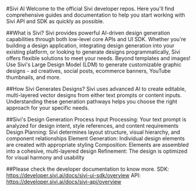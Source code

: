 #Sivi AI
Welcome to the official Sivi developer repos. Here you'll find comprehensive guides and documentation to help you start working with Sivi API and SDK as quickly as possible.

##What is Sivi?
Sivi provides powerful AI-driven design generation capabilities through both low-level core APIs and UI SDK. Whether you're building a design application, integrating design generation into your existing platform, or looking to generate designs programmatically, Sivi offers flexible solutions to meet your needs. Beyond templates and images! Use Sivi's Large Design Model (LDM) to generate customizable graphic designs - ad creatives, social posts, ecommerce banners, YouTube thumbnails, and more.

##How Sivi Generates Designs?
Sivi uses advanced AI to create editable, multi-layered vector designs from either text prompts or content inputs. Understanding these generation pathways helps you choose the right approach for your specific needs.

##Sivi's Design Generation Process
Input Processing: Your text prompt is analyzed for design intent, style references, and content requirements
Design Planning: Sivi determines layout structure, visual hierarchy, and component relationships
Element Generation: Individual design elements are created with appropriate styling
Composition: Elements are assembled into a cohesive, multi-layered design
Refinement: The design is optimized for visual harmony and usability

##Please check the developer documentation to know more.
SDK: https://developer.sivi.ai/docs/sivi-ui-sdk/overview
API: https://developer.sivi.ai/docs/sivi-api/overview


